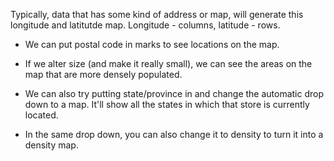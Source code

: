 Typically, data that has some kind of address or map, will generate this longitude and latitutde map.
Longitude - columns, latitude - rows.
- We can put postal code in marks to see locations on the map.
- If we alter size (and make it really small), we can see the areas on the map that are more densely populated.

- We can also try putting state/province in and change the automatic drop down to a map. It'll show all the states in which that store is currently located.
- In the same drop down, you can also change it to density to turn it into a density map.
